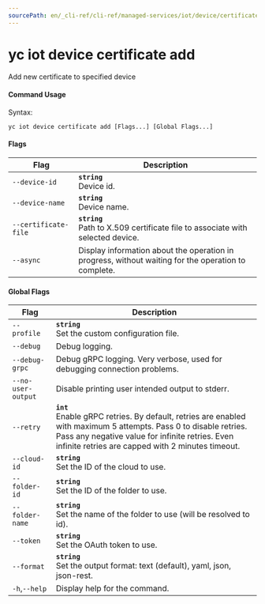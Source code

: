 ```yaml
---
sourcePath: en/_cli-ref/cli-ref/managed-services/iot/device/certificate/add.md
---
```

# yc iot device certificate add

Add new certificate to specified device

#### Command Usage

Syntax: 

`yc iot device certificate add [Flags...] [Global Flags...]`

#### Flags

| Flag | Description |
|----|----|
|`--device-id`|<b>`string`</b><br/>Device id.|
|`--device-name`|<b>`string`</b><br/>Device name.|
|`--certificate-file`|<b>`string`</b><br/>Path to X.509 certificate file to associate with selected device.|
|`--async`|Display information about the operation in progress, without waiting for the operation to complete.|

#### Global Flags

| Flag | Description |
|----|----|
|`--profile`|<b>`string`</b><br/>Set the custom configuration file.|
|`--debug`|Debug logging.|
|`--debug-grpc`|Debug gRPC logging. Very verbose, used for debugging connection problems.|
|`--no-user-output`|Disable printing user intended output to stderr.|
|`--retry`|<b>`int`</b><br/>Enable gRPC retries. By default, retries are enabled with maximum 5 attempts. Pass 0 to disable retries. Pass any negative value for infinite retries. Even infinite retries are capped with 2 minutes timeout.|
|`--cloud-id`|<b>`string`</b><br/>Set the ID of the cloud to use.|
|`--folder-id`|<b>`string`</b><br/>Set the ID of the folder to use.|
|`--folder-name`|<b>`string`</b><br/>Set the name of the folder to use (will be resolved to id).|
|`--token`|<b>`string`</b><br/>Set the OAuth token to use.|
|`--format`|<b>`string`</b><br/>Set the output format: text (default), yaml, json, json-rest.|
|`-h`,`--help`|Display help for the command.|
